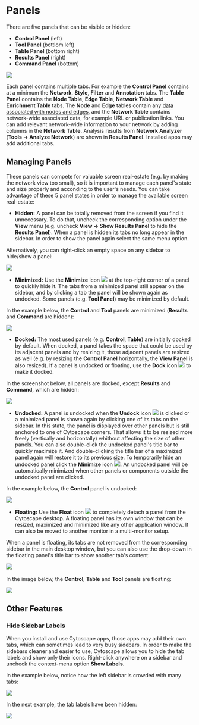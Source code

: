 <a id="panels"> </a>
# Panels

There are five panels that can be visible or hidden:
- **Control Panel** (left)
- **Tool Panel** (bottlom left)
- **Table Panel** (bottom right)
- **Results Panel** (right)
- **Command Panel** (bottom)

![](_static/images/Panels/DockWindow_310.png)

Each panel contains multiple tabs. For example the **Control Panel** contains at a minimum the **Network**,
**Style**, **Filter** and **Annotation** tabs. The **Table Panel** contains the **Node Table**, **Edge Table**,
**Network Table** and **Enrichment Table** tabs. The **Node** and **Edge** tables contain any [data associated with nodes and edges](Node_and_Edge_Column.md), and the **Network Table** contains network-wide associated data, for example URL or publication links. You can add relevant network-wide information to your network by adding columns in the **Network Table**. Analysis results from **Network Analyzer** (**Tools → Analyze Network**) 
are shown in **Results Panel**. Installed apps may add additional tabs.

<a id="managing_panels"> </a>
## Managing Panels

These panels can compete for valuable screen real-estate (e.g. by making the network view too small), so it is important to manage each panel's state and size properly and acconding to the user's needs.
You can take advantage of these 5 panel states in order to manage the available screen real-estate:

- **Hidden:** A panel can be totally removed from the screen if you find it unnecessary. To do that, uncheck the corresponding option under the **View** menu (e.g. uncheck **View → Show Results Panel** to hide the **Results Panel**). When a panel is hidden its tabs no long appear in the sidebar. In order to show the panel again select the same menu option.

Alternatively, you can right-click an empty space on any sidebar to hide/show a panel:
  
  ![](_static/images/Panels/RightClickShowPanel.png)
<br>
  

- **Minimized:** Use the **Minimize** icon ![](_static/images/Panels/MinimizeIcon.png) at the top-right corner of a panel to quickly hide it. The tabs from a minimized panel still appear on the sidebar, and by clicking a tab the panel will be shown again as undocked. Some panels (e.g. **Tool Panel**) may be minimized by default.

In the example below, the **Control** and **Tool** panels are minimized (**Results** and **Command** are hidden):
  
  ![](_static/images/Panels/ExampleMinimized.png)
<br> 

- **Docked:** The most used panels (e.g. **Control**, **Table**) are initially docked by default. When docked, a panel takes the space that could be used by its adjacent panels and by resizing it, those adjacent panels are resized as well (e.g. by resizing the **Control Panel** horizontally, the **View Panel** is also resized). If a panel is undocked or floating, use the **Dock** icon ![](_static/images/Panels/DockIcon.png) to make it docked.

In the screenshot below, all panels are docked, except **Results** and **Command**, which are hidden:
  
  ![](_static/images/Panels/ExampleDocked.png)
<br> 

- **Undocked:** A panel is undocked when the **Undock** icon ![](_static/images/Panels/UndockIcon.png) is clicked or a minimized panel is shown again by clicking one of its tabs on the sidebar. In this state, the panel is displayed over other panels but is still anchored to one of Cytoscape corners. That allows it to be resized more freely (vertically and horizontally) whithout affecting the size of other panels. You can also double-click the undocked panel's title bar to quickly maximize it. And double-clicking the title bar of a maximized panel again will restore it to its previous size. To temporarily hide an undocked panel click the **Minimize** icon ![](_static/images/Panels/MinimizeIcon.png). An undocked panel will be automatically minimized when other panels or components outside the undocked panel are clicked.

In the example below, the **Control** panel is undocked:

  ![](_static/images/Panels/ExampleUndocked.png)
<br>
- **Floating:** Use the **Float** icon ![](_static/images/Panels/FloatIcon.png) to completely detach a panel from the Cytoscape desktop. A floating panel has its own window that can be resized, maximized and minimized like any other application window. It can also be moved to another monitor in a multi-monitor setup.

When a panel is floating, its tabs are not removed from the corresponding sidebar in the main desktop window, but you can also use the drop-down in the floating panel's title bar to show another tab's content:
  
   ![](_static/images/Panels/TabsDropDown.png)
<br>
<br>
In the image below, the **Control**, **Table** and **Tool** panels are floating:
  
  ![](_static/images/Panels/ExampleFloating.png)

<a id="other_panel_features"> </a>
## Other Features

### Hide Sidebar Labels
When you install and use Cytoscape apps, those apps may add their own tabs, which can sometimes lead to very busy sidebars. In order to make the sidebars cleaner and easier to use, Cytoscape allows you to hide the tab labels and show only their icons. Right-click anywhere on a sidebar and uncheck the context-menu option **Show Labels**.

In the example below, notice how the left sidebar is crowded with many tabs:

![](_static/images/Panels/ShowSidebarLabels.png)

In the next example, the tab labels have been hidden:

![](_static/images/Panels/HideSidebarLabels.png)
